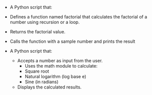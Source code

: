 - A Python script that:
- Defines a function named factorial that calculates the factorial of a number using recursion or a loop.
- Returns the factorial value.
- Calls the function with a sample number and prints the result

- A Python script that:
    - Accepts a number as input from the user.
        - Uses the math module to calculate:
        - Square root
        - Natural logarithm (log base e)
        - Sine (in radians)
    - Displays the calculated results.
